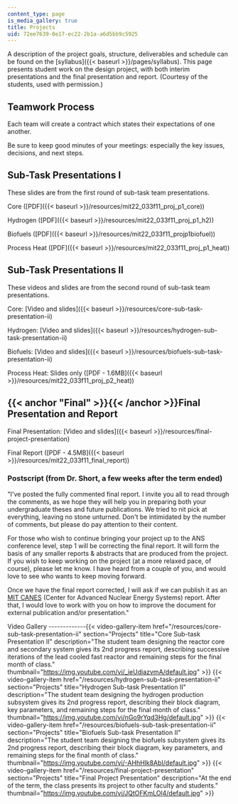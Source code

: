 ```yaml
---
content_type: page
is_media_gallery: true
title: Projects
uid: 72ee7639-0e17-ec22-2b1a-a6d5bb9c5925
---
```


A description of the project goals, structure, deliverables and schedule can be found on the [syllabus]({{< baseurl >}}/pages/syllabus). This page presents student work on the design project, with both interim presentations and the final presentation and report. (Courtesy of the students, used with permission.)

Teamwork Process
----------------

Each team will create a contract which states their expectations of one another.

Be sure to keep good minutes of your meetings: especially the key issues, decisions, and next steps.

Sub-Task Presentations I
------------------------

These slides are from the first round of sub-task team presentations.

Core ([PDF]({{< baseurl >}}/resources/mit22_033f11_proj_p1_core))

Hydrogen ([PDF]({{< baseurl >}}/resources/mit22_033f11_proj_p1_h2))

Biofuels ([PDF]({{< baseurl >}}/resources/mit22_033f11_projp1biofuel))

Process Heat ([PDF]({{< baseurl >}}/resources/mit22_033f11_proj_p1_heat))  

Sub-Task Presentations II
-------------------------

These videos and slides are from the second round of sub-task team presentations.  

Core: [Video and slides]({{< baseurl >}}/resources/core-sub-task-presentation-ii)

Hydrogen: [Video and slides]({{< baseurl >}}/resources/hydrogen-sub-task-presentation-ii)

Biofuels: [Video and slides]({{< baseurl >}}/resources/biofuels-sub-task-presentation-ii)

Process Heat: Slides only ([PDF - 1.6MB]({{< baseurl >}}/resources/mit22_033f11_proj_p2_heat))

{{< anchor "Final" >}}{{< /anchor >}}Final Presentation and Report
------------------------------------------------------------------

Final Presentation: [Video and slides]({{< baseurl >}}/resources/final-project-presentation)

Final Report ([PDF - 4.5MB]({{< baseurl >}}/resources/mit22_033f11_final_report))  

### Postscript (from Dr. Short, a few weeks after the term ended)

"I've posted the fully commented final report. I invite you all to read through the comments, as we hope they will help you in preparing both your undergraduate theses and future publications. We tried to nit pick at everything, leaving no stone unturned. Don't be intimidated by the number of comments, but please do pay attention to their content.

For those who wish to continue bringing your project up to the ANS conference level, step 1 will be correcting the final report. It will form the basis of any smaller reports & abstracts that are produced from the project. If you wish to keep working on the project (at a more relaxed pace, of course), please let me know. I have heard from a couple of you, and would love to see who wants to keep moving forward.

Once we have the final report corrected, I will ask if we can publish it as an [MIT CANES](http://canes.mit.edu/) (Center for Advanced Nuclear Energy Systems) report. After that, I would love to work with you on how to improve the document for external publication and/or presentation."

Video Gallery
-------------{{< video-gallery-item href="/resources/core-sub-task-presentation-ii" section="Projects" title="Core Sub-task Presentation II" description="The student team designing the reactor core and secondary system gives its 2nd progress report, describing successive iterations of the lead cooled fast reactor and remaining steps for the final month of class." thumbnail="https://img.youtube.com/vi/_ieUdiazvmA/default.jpg" >}} {{< video-gallery-item href="/resources/hydrogen-sub-task-presentation-ii" section="Projects" title="Hydrogen Sub-task Presentation II" description="The student team designing the hydrogen production subsystem gives its 2nd progress report, describing their block diagram, key parameters, and remaining steps for the final month of class." thumbnail="https://img.youtube.com/vi/nGo9rYqd3Hg/default.jpg" >}} {{< video-gallery-item href="/resources/biofuels-sub-task-presentation-ii" section="Projects" title="Biofuels Sub-task Presentation II" description="The student team designing the biofuels subsystem gives its 2nd progress report, describing their block diagram, key parameters, and remaining steps for the final month of class." thumbnail="https://img.youtube.com/vi/-AHhHlk8AbI/default.jpg" >}} {{< video-gallery-item href="/resources/final-project-presentation" section="Projects" title="Final Project Presentation" description="At the end of the term, the class presents its project to other faculty and students." thumbnail="https://img.youtube.com/vi/JQtOFKmLOl4/default.jpg" >}}